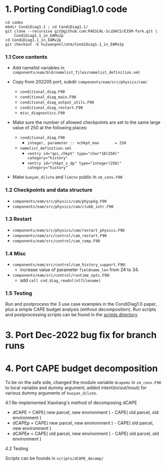 # 1. Porting CondiDiag1.0 code

```
cd codes
mkdir CondiDiag1.1 ; cd CondiDiag1.1/
git clone --recursive git@github.com:PAESCAL-SciDAC5/E3SM-fork.git \
    CondiDiag1.1_in_EAMv2p
cd CondiDiag1.1_in_EAMv2p
git checkout -b huiwanpnnl/atm/CondiDiag1.1_in_EAMv2p
```


### 1.1 Core contents

- Add namelist variables in `components/eam/bld/namelist_files/namelist_definition.xml`

- Copy from 202205 port, subdir `components/eam/src/physics/cam/`
  - `conditional_diag.F90`
  - `conditional_diag_main.F90`
  - `conditional_diag_output_utils.F90`
  - `conditional_diag_restart.F90`
  - `misc_diagnostics.F90`

- Make sure the number of allowed checkpoints are set to the same large value of 250 at the following places:
  - `conditional_diag.F90`
     - `integer, parameter :: nchkpt_max       = 250`
  - `namelist_definition.xml`
     - `<entry id="qoi_chkpt" type="char*10(250)"  category="history"`
     - `<entry id="chkpt_x_dp" type="integer(250)"  category="history"` 

- Make `buoyan_dilute` and `limcnv` public in `zm_conv.F90`

### 1.2 Checkpoints and data structure

- `components/eam/src/physics/cam/physpkg.F90`
- `components/eam/src/physics/cam/clubb_intr.F90`

### 1.3 Restart

- `components/eam/src/physics/cam/restart_physics.F90`
- `components/eam/src/control/cam_restart.F90`
- `components/eam/src/control/cam_comp.F90`

### 1.4 Misc

- `components/eam/src/control/cam_history_support.F90`:
   - increase value of parameter `fieldname_len` from 24 to 34.
- `components/eam/src/control/runtime_opts.F90`:
   - add `call cnd_diag_readnl(nlfilename)`

### 1.5 Testing

  Run and postprocess the 3 use case examples in the CondiDiag1.0 paper,
  plus a simple CAPE budget analysis (without decomposition).
  Run scripts and postprocessing scripts can be found in the [scripts directory](./scripts/)

# 3. Port Dec-2022 bug fix for branch runs

# 4. Port CAPE budget decomposition

  To be on the safe side, changed the module variable `dcapemx` in `zm_conv.F90`
  to local variable and dummy argument; added intent(in/out/inout) for various
  dummy arguments of `buoyan_dilute`.

  4.1 Re-implemented Xiaoliang's method of decomposing dCAPE

   - dCAPE  = CAPE( new parcel, new environment ) - CAPE( old parcel, old environment )
   - dCAPEp = CAPE( new parcel, new environment ) - CAPE( old parcel, new environment )
   - dCAPEe = CAPE( old parcel, new environment ) - CAPE( old parcel, old environment )

  4.2 Testing 

  Scripts can be founds in `scripts/dCAPE_decomp/`
